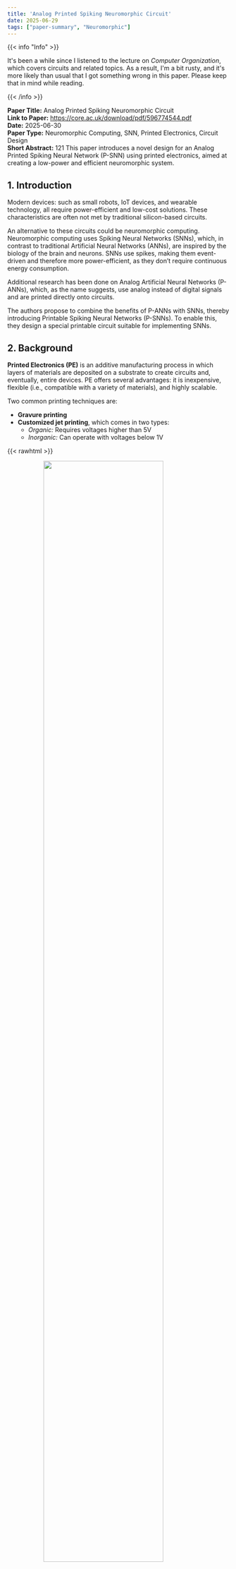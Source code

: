 ```yaml
---
title: 'Analog Printed Spiking Neuromorphic Circuit'
date: 2025-06-29
tags: ["paper-summary", "Neuromorphic"]
---
```


{{< info "Info" >}}

It's been a while since I listened to the lecture on *Computer Organization*, which covers circuits and related topics. As a result, I'm a bit rusty, and it's more likely than usual that I got something wrong in this paper. Please keep that in mind while reading.

{{< /info >}}


**Paper Title:** Analog Printed Spiking Neuromorphic Circuit  
**Link to Paper:**  https://core.ac.uk/download/pdf/596774544.pdf  
**Date:** 2025-06-30  
**Paper Type:** Neuromorphic Computing, SNN, Printed Electronics, Circuit Design  
**Short Abstract:**  121
This paper introduces a novel design for an Analog Printed Spiking Neural Network (P-SNN) using printed electronics, aimed at creating a low-power and efficient neuromorphic system.


## 1. Introduction

Modern devices: such as small robots, IoT devices, and wearable technology, all require power-efficient and low-cost solutions. These characteristics are often not met by traditional silicon-based circuits.

An alternative to these circuits could be neuromorphic computing. Neuromorphic computing uses Spiking Neural Networks (SNNs), which, in contrast to traditional Artificial Neural Networks (ANNs), are inspired by the biology of the brain and neurons. SNNs use spikes, making them event-driven and therefore more power-efficient, as they don’t require continuous energy consumption.

Additional research has been done on Analog Artificial Neural Networks (P-ANNs), which, as the name suggests, use analog instead of digital signals and are printed directly onto circuits.

The authors propose to combine the benefits of P-ANNs with SNNs, thereby introducing Printable Spiking Neural Networks (P-SNNs). To enable this, they design a special printable circuit suitable for implementing SNNs.


## 2. Background

**Printed Electronics (PE)** is an additive manufacturing process in which layers of materials are deposited on a substrate to create circuits and, eventually, entire devices. PE offers several advantages: it is inexpensive, flexible (i.e., compatible with a variety of materials), and highly scalable.

Two common printing techniques are:
* **Gravure printing**
* **Customized jet printing**, which comes in two types:
  * *Organic:* Requires voltages higher than 5V
  * *Inorganic:* Can operate with voltages below 1V

{{< rawhtml >}}

<figure>
    <img style="display: block; margin-left: auto; margin-right: auto; width: 80%;" src="/attachments/Printable_Circuits.png">
</figure>
{{< /rawhtml >}}

**Printed Artificial Neural Networks (P-ANNs)** are neural networks emulated using circuits composed of resistors and transistors created through printing techniques. The resistors in these networks are implemented using a structure known as a **crossbar**.


## 3. Printed Spiking Neural Networks (P-SNN)

### 3.1 Implementation of a Printed Spiking Neuron

A typical P-SNN neuron consists of three main components:
* **Synapses**: The input connections to the neuron.
* **Charge Network**: Responsible for maintaining the internal membrane potential, which tracks the current state of the neuron (i.e. how much charge it holds).
* **Reset and Discharge Network**: Responsible for decaying the membrane voltage over time and resetting it after the neuron fires.

{{< rawhtml >}}

<figure>
    <img style="display: block; margin-left: auto; margin-right: auto; width: 100%;" src="/attachments/Printable_SNN_Neuron.png">
</figure>
{{< /rawhtml >}}

The synapses can be modeled with the following equation:

$$
\frac{V_g^1}{R_w^0} + \frac{V_g^1 - V_{in}^1}{R_w^1} + \cdots + \frac{V_g^1 - V_{in}^N}{R_w^N} = 0
$$

Where \(V\) denotes voltage and \(R_w\) are the resistors (i.e., weights).

### 3.2 Understanding the Circuit

**Synapses**
Each neuron has multiple synapses, represented by inputs \(V_{in}^1, V_{in}^2, \ldots, V_{in}^N\). These inputs are encoded as voltages — the stronger the input signal, the higher the voltage. Each synapse includes a resistor \(R_w^i\), which acts as the synaptic weight. A higher resistance allows less current to pass through, reducing the influence of that input.
The synapses are connected in parallel, effectively summing the weighted inputs. The resistor \(R_w^0\) grounds the synaptic network, ensuring the voltage is defined even when no inputs are active.

**Charge Network**
The charge network includes a control gate \(V_g^1\), which behaves like a valve. The higher the input voltage, the more it affects the flow of current from the supply voltage \(V_{dd}\) to a capacitor \(C_{in}\), which represents the neuron’s internal membrane. The capacitor stores charge, thus encoding the neuron's current activation level. A ground connection ensures a defined state even when both the capacitor and inputs are empty.

**Reset and Discharge Network**
Another gate, \(V_g^2\), manages the reset mechanism. When the neuron fires, this gate closes, discharging the capacitor through a transistor \(M_2\) to ground. This resets the neuron and prepares it for the next input spike.
The signal from the charge network is passed through an amplifier to produce \(V_{out}\), and then further amplified to produce \(V_{out}'\), making the output usable for the next stage in the network.


### 3.3 Training of P-SNN

Now that we’ve defined the model and circuit and seen how it functions, we need to train the model — that is, determine the input weights of the synapses \(R_w^1, \ldots, R_w^N\).

However, training directly on the physical circuit is difficult. Backpropagation is not feasible on hardware, so instead, we use **surrogate training**: we digitize the circuit, train it on a GPU, and once training is complete, we print the circuit with the learned weights fixed.

How does this work?
The process consists of the following steps:

**1. Rebuild the circuit in simulation software**
* The circuit is reconstructed in a simulation tool such as SPICE.
* A series of simulations are then run with:
  * Constant voltages as input
  * Fixed synaptic weights
* Each simulation produces a mapping between input voltages and corresponding output voltages.
* The resulting dataset is split into training, validation, and test sets.
> Note: At this stage, we're **not training** the neural network; instead, we're generating a dataset that will be used for training a surrogate model.

**2. Train a surrogate model**
* A **transformer-based surrogate model** is trained on this dataset.
* This model simulates a **single neuron** from the physical circuit.
* Input: constant voltage values ranging from 0V to 2V
* Optimization: Adam optimizer
* Loss function: Mean Squared Error (MSE) between the surrogate model’s output and SPICE simulation output
> The goal is to approximate the mapping:
$$
V_g(t) \longrightarrow V_{\text{out}}(t)
$$


**3. Use the trained neuron in a larger P-SNN architecture**
* The trained surrogate neuron (SG neuron) is used as a component in a full network.
* Instead of simulating the physical circuit or running SPICE for each neuron, the network now computes:
$$
\text{SG}\left( \sum V_i^{\text{in}} \cdot w_i \right) \longrightarrow V_{\text{out}}(t)
$$
* Here, \(w_i\) are now **trainable weights**.
* The entire network is differentiable and can be trained on a GPU like a standard ANN.


**4. Train the full P-SNN on target data**
* The network is trained using **cross-entropy loss**, modified slightly to incorporate the **temporal aspects** of SNNs.
* This is done using the actual dataset for the intended task e.g., image classification.

**5. Deploy by printing the trained network**
* Once training is complete, the learned weights are fixed and the circuit is printed.
* **Important:** After printing, the weights are physically embedded in the circuit and **cannot be updated**. If the weights need to change, a new circuit must be printed.


## 4. Experiments

### 4.1 Setup

* They used **Cadence Virtuoso** to simulate the power behavior of the model via SPICE.
* For training and evaluation, they used **13 different benchmark datasets**.
* The network was trained using the **Adam optimizer** with an initial learning rate of **0.1**, and a **scheduler** that halves the learning rate when no improvement is observed.
* For comparison, they also implemented a **P-ANN** (Printed Artificial Neural Network) with the **same architecture/topology** as their proposed P-SNN.
* **Power consumption** of the circuits was estimated through **SPICE simulations**.

### 4.2 Results


{{< rawhtml >}}
<figure>
    <img style="display: block; margin-left: auto; margin-right: auto; width: 100%;" src="/attachments/Printable_SNN_Result1.png">
</figure>
{{< /rawhtml >}}


{{< rawhtml >}}
<figure>
    <img style="display: block; margin-left: auto; margin-right: auto; width: 70%;" src="/attachments/Printable_SNN_Result2.png">
</figure>
{{< /rawhtml >}}

## 5. Conclusion

This is the first Printable Spiking Neural Network (P-SNN) that combines a spiking neural network with a transformer architecture and is fully printable as a circuit. It achieves comparable accuracy to existing methods like P-ANN, while offering significantly improved power efficiency.

